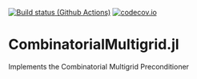 [![Build status (Github Actions)](https://github.com/bodhi91/CombinatorialMultigrid.jl.git/workflows/badge.svg)](https://github.com/bodhi91/CombinatorialMultigrid.jl.git/actions)
[![codecov.io](http://codecov.io/github/bodhi91/CombinatorialMultigrid.jl/coverage.svg?branch=main)](https://github.com/bodhi91/CombinatorialMultigrid.jl.git?branch=main)

# CombinatorialMultigrid.jl
Implements the Combinatorial Multigrid Preconditioner
